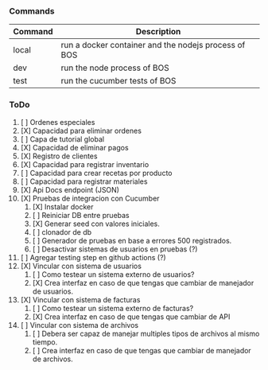 ### Commands

| Command | Description                                          |
| ------- | ---------------------------------------------------- |
| local   | run a docker container and the nodejs process of BOS |
| dev     | run the node process of BOS                          |
| test    | run the cucumber tests of BOS                        |

### ToDo

1. [ ] Ordenes especiales
2. [X] Capacidad para eliminar ordenes
3. [ ] Capa de tutorial global
4. [X] Capacidad de eliminar pagos
5. [X] Registro de clientes
6. [X] Capacidad para registrar inventario
7. [ ] Capacidad para crear recetas por producto
8. [ ] Capacidad para registrar materiales
9. [X] Api Docs endpoint (JSON)
1. [X] Pruebas de integracion con Cucumber
     1. [X] Instalar docker
     2. [ ] Reiniciar DB entre pruebas
     3. [X] Generar seed con valores  iniciales.
     4. [ ] clonador de db
     5. [ ] Generador de pruebas en base a errores 500 registrados.
     6. [ ] Desactivar sistemas de usuarios en pruebas (?)
1. [ ] Agregar testing step en github actions (?)
1. [X] Vincular con sistema de usuarios
     1. [ ] Como testear un sistema externo de usuarios?
     2. [X] Crea interfaz en caso de que tengas que cambiar de manejador de usuarios.
1. [X] Vincular con sistema de facturas
     1. [ ] Como testear un sistema externo de facturas?
     2. [X] Crea interfaz en caso de que tengas que cambiar de API
1. [ ] Vincular con sistema de archivos
     1. [ ] Debera ser capaz de manejar multiples tipos de archivos al mismo tiempo.
     2. [ ] Crea interfaz en caso de que tengas que cambiar de manejador de archivos.
